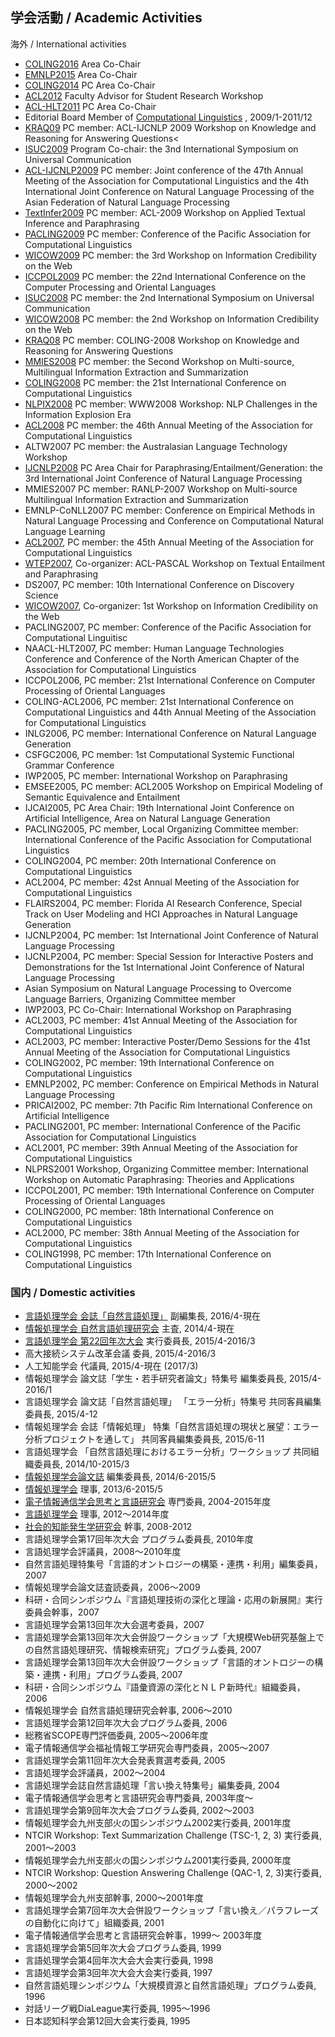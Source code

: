 ## 学会活動 / Academic Activities

海外 / International activities
- [COLING2016](http://coling2016.anlp.jp/) Area Co-Chair
- [EMNLP2015](http://www.emnlp2015.org/) Area Co-Chair
- [COLING2014](http://www.coling-2014.org/) PC Area Co-Chair
- [ACL2012](http://aclweb.org/mirror/acl2012/) Faculty Advisor for Student Research Workshop
- [ACL-HLT2011](http://aclweb.org/mirror/acl2011/) PC Area Co-Chair
- Editorial Board Member of [Computational Linguistics](http://www.mitpressjournals.org/loi/coli) , 2009/1-2011/12
- [KRAQ09](http://www.irit.fr/recherches/ILPL/kraq09.html) PC member: ACL-IJCNLP 2009 Workshop on Knowledge and Reasoning for Answering Questions<
- [ISUC2009](http://www.cl.ecei.tohoku.ac.jp/~inui/PC.html) Program Co-chair: the 3nd International Symposium on Universal Communication
- [ACL-IJCNLP2009](http://www.acl-ijcnlp-2009.org/) PC member: Joint conference of the 47th Annual Meeting of the Association for Computational Linguistics and the 4th International Joint Conference on Natural Language Processing of the Asian Federation of Natural Language Processing
- [TextInfer2009](http://art.uniroma2.it/TextInfer2009/) PC member: ACL-2009 Workshop on Applied Textual Inference and Paraphrasing
- [PACLING2009](http://sig.media.eng.hokudai.ac.jp/pacling2009/) PC member: Conference of the Pacific Association for Computational Linguistics
- [WICOW2009](http://www.dl.kuis.kyoto-u.ac.jp/wicow2/) PC member: the 3rd Workshop on Information Credibility on the Web
- [ICCPOL2009](http://www4.comp.polyu.edu.hk/%7Eiccpol09/) PC member: the 22nd International Conference on the Computer Processing and Oriental Languages
- [ISUC2008](http://www.is-uc.org/2008/) PC member: the 2nd International Symposium on Universal Communication
- [WICOW2008](http://www.dl.kuis.kyoto-u.ac.jp/wicow2/) PC member: the 2nd Workshop on Information Credibility on the Web
- [KRAQ08](http://www.irit.fr/recherches/ILPL/kraq08.html) PC member: COLING-2008 Workshop on Knowledge and Reasoning for Answering Questions
- [MMIES2008](http://doremi.cs.helsinki.fi/mmies2/) PC member: the Second Workshop on Multi-source, Multilingual Information Extraction and Summarization
- [COLING2008](http://www.coling2008.org.uk/) PC member: the 21st International Conference on Computational Linguistics
- [NLPIX2008](http://www.slis.tsukuba.ac.jp/%7Efujii/NLPIX2008/) PC member: WWW2008 Workshop: NLP Challenges in the Information Explosion Era
- [ACL2008](http://www.ling.ohio-state.edu/acl08/) PC member: the 46th Annual Meeting of the Association for Computational Linguistics
- ALTW2007 PC member: the Australasian Language Technology Workshop
- [IJCNLP2008](http://www.afnlp.org/archives/ijcnlp08/) PC Area Chair for Paraphrasing/Entailment/Generation: the 3rd International Joint Conference of Natural Language Processing
- MMIES2007 PC member: RANLP-2007 Workshop on Multi-source Multilingual Information Extraction and Summarization
- EMNLP-CoNLL2007 PC member: Conference on Empirical Methods in Natural Language Processing and Conference on Computational Natural Language Learning
- [ACL2007](http://ufal.mff.cuni.cz/acl2007/), PC member: the 45th Annual Meeting of the Association for Computational Linguistics
- [WTEP2007](http://nlp.cs.nyu.edu/WTEP/), Co-organizer: ACL-PASCAL Workshop on Textual Entailment and Paraphrasing
- DS2007, PC member: 10th International Conference on Discovery Science
- [WICOW2007](http://kc.nict.go.jp/wicow/), Co-organizer: 1st Workshop on Information Credibility on the Web
- PACLING2007, PC member: Conference of the Pacific Association for Computational Linguitisc
- NAACL-HLT2007, PC member: Human Language Technologies Conference and Conference of the North American Chapter of the Association for Computational Linguistics
- ICCPOL2006, PC member: 21st International Conference on Computer Processing of Oriental Languages
- COLING-ACL2006, PC member: 21st International Conference on Computational Linguistics and 44th Annual Meeting of the Association for Computational Linguistics
- INLG2006, PC member: International Conference on Natural Language Generation
- CSFGC2006, PC member: 1st Computational Systemic Functional Grammar Conference
- IWP2005, PC member: International Workshop on Paraphrasing
- EMSEE2005, PC member: ACL2005 Workshop on Empirical Modeling of Semantic Equivalence and Entailment
- IJCAI2005, PC Area Chair: 19th International Joint Conference on Artificial Intelligence, Area on Natural Language Generation
- PACLING2005, PC member, Local Organizing Committee member: International Conference of the Pacific Association for Computational Linguistics
- COLING2004, PC member: 20th International Conference on Computational Linguistics
- ACL2004, PC member: 42st Annual Meeting of the Association for Computational Linguistics
- FLAIRS2004, PC member: Florida AI Research Conference, Special Track on User Modeling and HCI Approaches in Natural Language Generation
- IJCNLP2004, PC member: 1st International Joint Conference of Natural Language Processing
- IJCNLP2004, PC member: Special Session for Interactive Posters and Demonstrations for the 1st International Joint Conference of Natural Language Processing
- Asian Symposium on Natural Language Processing to Overcome Language Barriers, Organizing Committee member
- IWP2003, PC Co-Chair: International Workshop on Paraphrasing
- ACL2003, PC member: 41st Annual Meeting of the Association for Computational Linguistics
- ACL2003, PC member: Interactive Poster/Demo Sessions for the 41st Annual Meeting of the Association for Computational Linguistics
- COLING2002, PC member: 19th International Conference on Computational Linguistics
- EMNLP2002, PC member: Conference on Empirical Methods in Natural Language Processing
- PRICAI2002, PC member: 7th Pacific Rim International Conference on Artificial Intelligence
- PACLING2001, PC member: International Conference of the Pacific Association for Computational Linguistics
- ACL2001, PC member: 39th Annual Meeting of the Association for Computational Linguistics
- NLPRS2001 Workshop, Organizing Committee member: International Workshop on Automatic Paraphrasing: Theories and Applications
- ICCPOL2001, PC member: 19th International Conference on Computer Processing of Oriental Languages
- COLING2000, PC member: 18th International Conference on Computational Linguistics
- ACL2000, PC member: 38th Annual Meeting of the Association for Computational Linguistics
- COLING1998, PC member: 17th International Conference on Computational Linguistics

### 国内 / Domestic activities

- [言語処理学会 会誌「自然言語処理」](http://www.anlp.jp/guide/index.html) 副編集長, 2016/4-現在
- [情報処理学会 自然言語処理研究会](http://www.nl-ipsj.or.jp/) 主査, 2014/4-現在
- [言語処理学会 第22回年次大会](http://www.anlp.jp/nlp2016/) 実行委員長, 2015/4-2016/3
- 高大接続システム改革会議 委員, 2015/4-2016/3
- 人工知能学会 代議員, 2015/4-現在 (2017/3)
- 情報処理学会 論文誌「学生・若手研究者論文」特集号 編集委員長, 2015/4-2016/1
- 言語処理学会 論文誌「自然言語処理」 「エラー分析」特集号 共同客員編集委員長, 2015/4-12
- 情報処理学会 会誌「情報処理」 特集「自然言語処理の現状と展望：エラー分析プロジェクトを通して」 共同客員編集委員長, 2015/6-11
- 言語処理学会 「自然言語処理におけるエラー分析」ワークショップ 共同組織委員長, 2014/10-2015/3
- [情報処理学会論文誌](http://www.ipsj.or.jp/journal/) 編集委員長, 2014/6-2015/5
- [情報処理学会](http://www.ipsj.or.jp/) 理事, 2013/6-2015/5
- [電子情報通信学会思考と言語研究会](http://www.ieice.org/%7Etl/) 専門委員, 2004-2015年度
- [言語処理学会](http://www.anlp.jp/) 理事, 2012〜2014年度
- [社会的知能発生学研究会](http://www.sociointelligenesis.org/) 幹事, 2008-2012
- 言語処理学会第17回年次大会 プログラム委員長, 2010年度
- 言語処理学会評議員，2008〜2010年度
- 自然言語処理特集号「言語的オントロジーの構築・連携・利用」編集委員，2007
- 情報処理学会論文誌査読委員，2006〜2009
- 科研・合同シンポジウム『言語処理技術の深化と理論・応用の新展開』実行委員会幹事，2007
- 言語処理学会第13回年次大会選考委員，2007
- 言語処理学会第13回年次大会併設ワークショップ「大規模Web研究基盤上での自然言語処理研究、情報検索研究」プログラム委員, 2007
- 言語処理学会第13回年次大会併設ワークショップ「言語的オントロジーの構築・連携・利用」プログラム委員, 2007
- 科研・合同シンポジウム『語彙資源の深化とＮＬＰ新時代』組織委員，2006
- 情報処理学会 自然言語処理研究会幹事, 2006〜2010
- 言語処理学会第12回年次大会プログラム委員, 2006
- 総務省SCOPE専門評価委員, 2005〜2006年度
- 電子情報通信学会福祉情報工学研究会専門委員，2005〜2007
- 言語処理学会第11回年次大会発表賞選考委員, 2005
- 言語処理学会評議員，2002〜2004
- 言語処理学会誌自然言語処理「言い換え特集号」編集委員, 2004
- 電子情報通信学会思考と言語研究会専門委員, 2003年度〜
- 言語処理学会第9回年次大会プログラム委員, 2002〜2003
- 情報処理学会九州支部火の国シンポジウム2002実行委員, 2001年度
- NTCIR Workshop: Text Summarization Challenge (TSC-1, 2, 3) 実行委員, 2001〜2003
- 情報処理学会九州支部火の国シンポジウム2001実行委員, 2000年度
- NTCIR Workshop: Question Answering Challenge (QAC-1, 2, 3)実行委員, 2000〜2002
- 情報処理学会九州支部幹事, 2000〜2001年度
- 言語処理学会第7回年次大会併設ワークショップ「言い換え／パラフレーズの自動化に向けて」組織委員, 2001
- 電子情報通信学会思考と言語研究会幹事，1999〜 2003年度
- 言語処理学会第5回年次大会プログラム委員, 1999
- 言語処理学会第4回年次大会大会実行委員, 1998
- 言語処理学会第3回年次大会大会実行委員, 1997
- 自然言語処理シンポジウム「大規模資源と自然言語処理」プログラム委員, 1996
- 対話リーグ戦DiaLeague実行委員, 1995〜1996
- 日本認知科学会第12回大会実行委員, 1995
